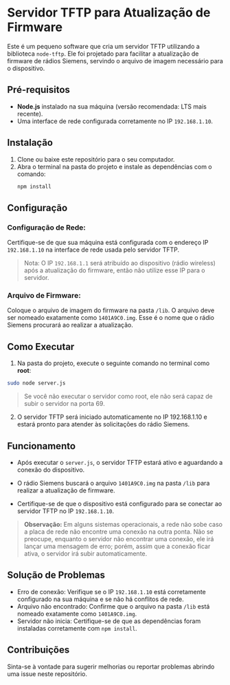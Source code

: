 # Servidor TFTP para Atualização de Firmware

Este é um pequeno software que cria um servidor TFTP utilizando a biblioteca `node-tftp`. Ele foi projetado para facilitar a atualização de firmware de rádios Siemens, servindo o arquivo de imagem necessário para o dispositivo.

## Pré-requisitos

- **Node.js** instalado na sua máquina (versão recomendada: LTS mais recente).
- Uma interface de rede configurada corretamente no IP `192.168.1.10`.

## Instalação

1. Clone ou baixe este repositório para o seu computador.
2. Abra o terminal na pasta do projeto e instale as dependências com o comando:
   ```bash
   npm install
   ```

## Configuração

### Configuração de Rede:

Certifique-se de que sua máquina está configurada com o endereço IP `192.168.1.10` na interface de rede usada pelo servidor TFTP.

> Nota: O IP `192.168.1.1` será atribuído ao dispositivo (rádio wireless) após a atualização do firmware, então não utilize esse IP para o servidor.

### Arquivo de Firmware:

Coloque o arquivo de imagem do firmware na pasta `/lib`.
O arquivo deve ser nomeado exatamente como `1401A9C0.img`. Esse é o nome que o rádio Siemens procurará ao realizar a atualização.

## Como Executar

1. Na pasta do projeto, execute o seguinte comando no terminal como **root**:

```bash
sudo node server.js
```

> Se você não executar o servidor como root, ele não será capaz de subir o servidor na porta 69.

2. O servidor TFTP será iniciado automaticamente no IP 192.168.1.10 e estará pronto para atender às solicitações do rádio Siemens.

## Funcionamento

- Após executar o `server.js`, o servidor TFTP estará ativo e aguardando a conexão do dispositivo.
- O rádio Siemens buscará o arquivo `1401A9C0.img` na pasta `/lib` para realizar a atualização de firmware.

- Certifique-se de que o dispositivo está configurado para se conectar ao servidor TFTP no IP `192.168.1.10`.

> **Observação:** Em alguns sistemas operacionais, a rede não sobe caso a placa de rede não encontre uma conexão na outra ponta. Não se preocupe, enquanto o servidor não encontrar uma conexão, ele irá lançar uma mensagem de erro; porém, assim que a conexão ficar ativa, o servidor irá subir automaticamente.

## Solução de Problemas

- Erro de conexão: Verifique se o IP `192.168.1.10` está corretamente configurado na sua máquina e se não há conflitos de rede.
- Arquivo não encontrado: Confirme que o arquivo na pasta `/lib` está nomeado exatamente como `1401A9C0.img`.
- Servidor não inicia: Certifique-se de que as dependências foram instaladas corretamente com `npm install`.

## Contribuições

Sinta-se à vontade para sugerir melhorias ou reportar problemas abrindo uma issue neste repositório.
